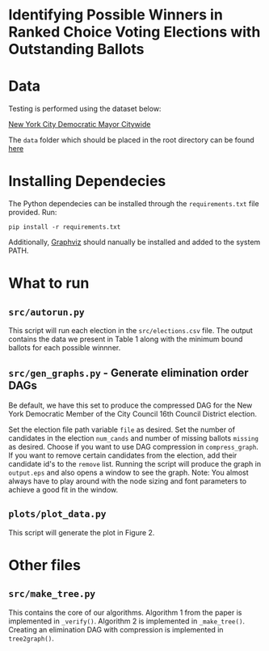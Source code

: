 # Identifying Possible Winners in Ranked Choice Voting Elections with Outstanding Ballots

# Data

Testing is performed using the dataset below:

[New York City Democratic Mayor Citywide](https://www.vote.nyc/page/election-results-summary-2021)

The `data` folder which should be placed in the root directory can be found [here](https://drive.google.com/file/d/1LsR0-M8Ho-2oqpFcY-UdXkT1p1CpWc-q/view?usp=sharing) 


# Installing Dependecies

The Python dependecies can be installed through the `requirements.txt` file provided. Run:

    pip install -r requirements.txt

Additionally, [Graphviz](https://graphviz.org/download/) should nanually be installed and added to the system PATH.

# What to run

## `src/autorun.py`
This script will run each election in the `src/elections.csv` file. The output contains the data we present in Table 1 along with the minimum bound ballots for each possible winnner.


## `src/gen_graphs.py` - Generate elimination order DAGs

Be default, we have this set to produce the compressed DAG for the New York Democratic Member of the City
Council 16th Council District election.

Set the election file path variable `file` as desired. Set the number of candidates in the election `num_cands` and number of missing ballots `missing` as desired. Choose if you want to use DAG compression in `compress_graph`. If you want to remove certain candidates from the election, add their candidate id's to the `remove` list. Running the script will produce the graph in `output.eps` and also opens a window to see the graph. Note: You almost always have to play around with the node sizing and font parameters to achieve a good fit in the window. 


## `plots/plot_data.py`

This script will generate the plot in Figure 2.

# Other files

## `src/make_tree.py`

This contains the core of our algorithms. Algorithm 1 from the paper is implemented in `_verify()`. Algorithm 2 is implemented in `_make_tree()`. Creating an elimination DAG with compression is implemented in `tree2graph()`.
